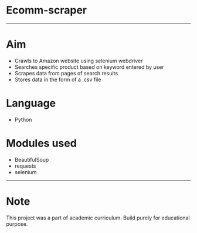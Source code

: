# Ecomm-scraper
--------------------------------------------------------------------
# Aim

- Crawls to Amazon website using selenium webdriver
- Searches specific product based on keyword entered by user
- Scrapes data from pages of search results
- Stores data in the form of a .csv file 

# Language
- Python

# Modules used
- BeautifulSoup
- requests
- selenium 
--------------------------------------------------------------------
# Note 

This project was a part of academic curriculum. 
Build purely for educational purpose.
